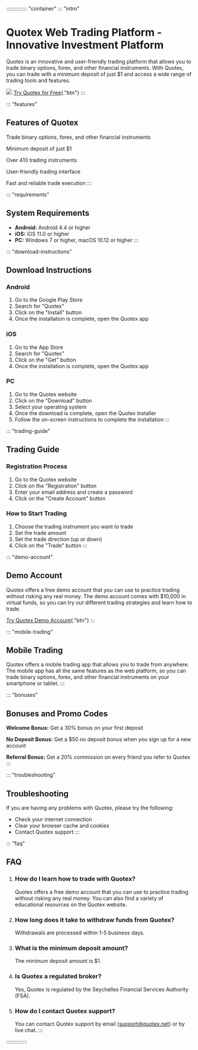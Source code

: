 :::::::::::::: \"container\"
::: \"intro\"
# Quotex Web Trading Platform - Innovative Investment Platform

Quotex is an innovative and user-friendly trading platform that allows
you to trade binary options, forex, and other financial instruments.
With Quotex, you can trade with a minimum deposit of just \$1 and access
a wide range of trading tools and features.

[![](https://static.quotex.io/files/4_en/300_250.jpg)](https://traff.sbs/brokerqxlid)
[Try Quotex for
Free](\%22https://traff.sbs/brokerqxlid\%22){."btn"}
:::

::: \"features\"
## Features of Quotex

Trade binary options, forex, and other financial instruments

Minimum deposit of just \$1

Over 410 trading instruments

User-friendly trading interface

Fast and reliable trade execution
:::

::: \"requirements\"
## System Requirements

-   **Android:** Android 4.4 or higher
-   **iOS:** iOS 11.0 or higher
-   **PC:** Windows 7 or higher, macOS 10.12 or higher
:::

::: \"download-instructions\"
## Download Instructions

### Android

1.  Go to the Google Play Store
2.  Search for "Quotex"
3.  Click on the "Install" button
4.  Once the installation is complete, open the Quotex app

### iOS

1.  Go to the App Store
2.  Search for "Quotex"
3.  Click on the "Get" button
4.  Once the installation is complete, open the Quotex app

### PC

1.  Go to the Quotex website
2.  Click on the "Download" button
3.  Select your operating system
4.  Once the download is complete, open the Quotex installer
5.  Follow the on-screen instructions to complete the installation
:::

::: \"trading-guide\"
## Trading Guide

### Registration Process

1.  Go to the Quotex website
2.  Click on the "Registration" button
3.  Enter your email address and create a password
4.  Click on the "Create Account" button

### How to Start Trading

1.  Choose the trading instrument you want to trade
2.  Set the trade amount
3.  Set the trade direction (up or down)
4.  Click on the "Trade" button
:::

::: \"demo-account\"
## Demo Account

Quotex offers a free demo account that you can use to practice trading
without risking any real money. The demo account comes with \$10,000 in
virtual funds, so you can try out different trading strategies and learn
how to trade.

[Try Quotex Demo
Account](\%22https://traff.sbs/brokerqxlid\%22){."btn"}
:::

::: \"mobile-trading\"
## Mobile Trading

Quotex offers a mobile trading app that allows you to trade from
anywhere. The mobile app has all the same features as the web platform,
so you can trade binary options, forex, and other financial instruments
on your smartphone or tablet.
:::

::: \"bonuses\"
## Bonuses and Promo Codes

**Welcome Bonus:** Get a 30% bonus on your first deposit

**No Deposit Bonus:** Get a \$50 no deposit bonus when you sign up for a
new account

**Referral Bonus:** Get a 20% commission on every friend you refer to
Quotex
:::

::: \"troubleshooting\"
## Troubleshooting

If you are having any problems with Quotex, please try the following:

-   Check your internet connection
-   Clear your browser cache and cookies
-   Contact Quotex support
:::

::: \"faq\"
## FAQ

1.  ### How do I learn how to trade with Quotex?

    Quotex offers a free demo account that you can use to practice
    trading without risking any real money. You can also find a variety
    of educational resources on the Quotex website.

2.  ### How long does it take to withdraw funds from Quotex?

    Withdrawals are processed within 1-5 business days.

3.  ### What is the minimum deposit amount?

    The minimum deposit amount is \$1.

4.  ### Is Quotex a regulated broker?

    Yes, Quotex is regulated by the Seychelles Financial Services
    Authority (FSA).

5.  ### How do I contact Quotex support?

    You can contact Quotex support by email (support@quotex.net) or by
    live chat.
:::






::::::::::::::

